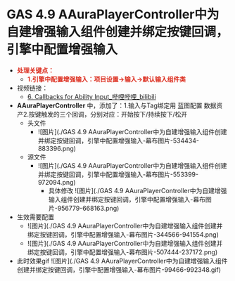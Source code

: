 # GAS 4.9 AAuraPlayerController中为自建增强输入组件创建并绑定按键回调，引擎中配置增强输入
- <font color=#DC2D1E>**处理关键点：**</font>
    - <font color=#DC2D1E>**1.引擎中配置增强输入：项目设置->输入->默认输入组件类**</font>
- 视频链接：
    -  [6. Callbacks for Ability Input_哔哩哔哩_bilibili]("https://www.bilibili.com/video/BV1JD421E7yC?p=100&vd_source=9e1e64122d802b4f7ab37bd325a89e6c")
- **AAuraPlayerController** 中，添加了：1.输入与Tag绑定用 蓝图配置 数据资产2.按键触发的三个回调，分别对应：开始按下/持续按下/松开
    - 头文件
        -  ![图片](./GAS 4.9 AAuraPlayerController中为自建增强输入组件创建并绑定按键回调，引擎中配置增强输入-幕布图片-534434-883396.png)
    - 源文件
        -  ![图片](./GAS 4.9 AAuraPlayerController中为自建增强输入组件创建并绑定按键回调，引擎中配置增强输入-幕布图片-553399-972094.png)
            - 具体修改 ![图片](./GAS 4.9 AAuraPlayerController中为自建增强输入组件创建并绑定按键回调，引擎中配置增强输入-幕布图片-956779-668163.png)
- 生效需要配置
    -  ![图片](./GAS 4.9 AAuraPlayerController中为自建增强输入组件创建并绑定按键回调，引擎中配置增强输入-幕布图片-344566-941554.png)
    -  ![图片](./GAS 4.9 AAuraPlayerController中为自建增强输入组件创建并绑定按键回调，引擎中配置增强输入-幕布图片-507444-237172.png)
- 此时效果gif ![图片](./GAS 4.9 AAuraPlayerController中为自建增强输入组件创建并绑定按键回调，引擎中配置增强输入-幕布图片-99466-992348.gif)